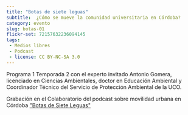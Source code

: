 ```yaml
---
title: "Botas de siete leguas"
subtitle:  ¿Cómo se mueve la comunidad universitaria en Córdoba?
category: evento
slug: botas-01
flickr-set: 72157632236094145
tags:
 - Medios libres
 - Podcast
 - license: CC BY-NC-SA 3.0
---
```

Programa 1 Temporada 2 con el experto invitado Antonio Gomera, licenciado en Ciencias Ambientales, doctor en Educación Ambiental y Coordinador Técnico del Servicio de Protección Ambiental de la UCO.

Grabación en el Colaboratorio del podcast sobre movilidad urbana en Córdoba ["Botas de Siete Leguas"](http://www.ivoox.com/podcast-podcast-programa-botas-siete-leguas_sq_f111311_1.html)